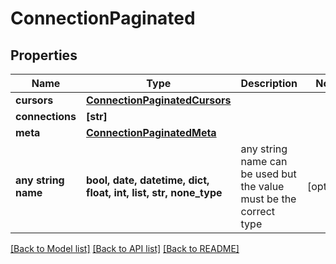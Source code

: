 # ConnectionPaginated


## Properties
Name | Type | Description | Notes
------------ | ------------- | ------------- | -------------
**cursors** | [**ConnectionPaginatedCursors**](ConnectionPaginatedCursors.md) |  | 
**connections** | **[str]** |  | 
**meta** | [**ConnectionPaginatedMeta**](ConnectionPaginatedMeta.md) |  | 
**any string name** | **bool, date, datetime, dict, float, int, list, str, none_type** | any string name can be used but the value must be the correct type | [optional]

[[Back to Model list]](../README.md#documentation-for-models) [[Back to API list]](../README.md#documentation-for-api-endpoints) [[Back to README]](../README.md)


